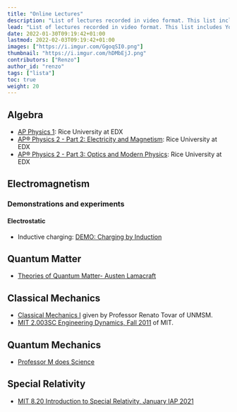 ```yaml
---
title: "Online Lectures"
description: "List of lectures recorded in video format. This list includes Youtube playlists."
lead: "List of lectures recorded in video format. This list includes Youtube playlists."
date: 2022-01-30T09:19:42+01:00
lastmod: 2022-02-03T09:19:42+01:00
images: ["https://i.imgur.com/GgoqSI0.png"]
thumbnail: "https://i.imgur.com/hDMbEjJ.png"
contributors: ["Renzo"]
author_id: "renzo"
tags: ["lista"]
toc: true
weight: 20
---
```


## Algebra

- [AP Physics 1](https://www.edx.org/course/ap-physics-1-ricex-advphy1x#!): Rice University at EDX
- [AP® Physics 2 - Part 2: Electricity and Magnetism](https://www.edx.org/course/apr-physics-2-part-2-electricity-ricex-advphy2-2x-0): Rice University at EDX
- [AP® Physics 2 - Part 3: Optics and Modern Physics](https://www.edx.org/course/apr-physics-2-part-3-optics-modern-ricex-advphy2-3x-0): Rice University at EDX

## Electromagnetism

### Demonstrations and experiments

#### Electrostatic

- Inductive charging: [DEMO: Charging by Induction](https://www.youtube.com/watch?v=N-Wofq4Jz2M)

## Quantum Matter

- [Theories of Quantum Matter- Austen Lamacraft](https://austen.uk/courses/tqm/)

## Classical Mechanics

- [Classical Mechanics I](https://youtube.com/playlist?list=PLK_B1a9wXn7cGxUYiYntVakSMAx6VwhDH) given by Professor Renato Tovar of UNMSM.
- [MIT 2.003SC Engineering Dynamics, Fall 2011](https://youtube.com/playlist?list=PLUl4u3cNGP62esZEwffjMAsEMW_YArxYC) of MIT.

## Quantum Mechanics

- [Professor M does Science](https://www.youtube.com/c/ProfessorMdoesScience/featured)

## Special Relativity

- [MIT 8.20 Introduction to Special Relativity, January IAP 2021](https://youtube.com/playlist?list=PLUl4u3cNGP61Zc3rR6wVM0kpsiyIq0fk8)
